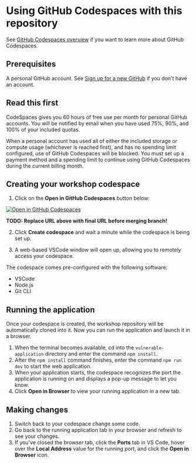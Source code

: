 # Using GitHub Codespaces with this repository

See [GitHub Codespaces overview](https://docs.github.com/en/codespaces/overview) if you want to learn more about GitHub Codespaces.

## Prerequisites

A personal GitHub account. See [Sign up for a new GitHub](https://docs.github.com/en/get-started/signing-up-for-github/signing-up-for-a-new-github-account) if you don't have an account.

## Read this first

CodeSpaces gives you 60 hours of free use per month for personal GitHub accounts. You will be notified by email when you have used 75%, 90%, and 100% of your included quotas. 

When a personal account has used all of either the included storage or compute usage (whichever is reached first), and has no spending limit configured, use of GitHub Codespaces will be blocked. You must set up a payment method and a spending limit to continue using GitHub Codespaces during the current billing month. 

## Creating your workshop codespace

1. Click on the **Open in GitHub Codespaces** button below:

[![Open in GitHub Codespaces](https://github.com/codespaces/badge.svg)](https://github.com/codespaces/new?hide_repo_select=true&ref=spring-2023&repo=130809732)

**TODO: Replace URL above with final URL before merging branch!**

2. Click **Create codespace** and wait a minute while the codespace is being set up.

3. A web-based VSCode window will open up, allowing you to remotely access your codespace. 

The codespace comes pre-configured with the following software:
- VSCode
- Node.js
- Git CLI

## Running the application

Once your codespace is created, the workshop repository will be automatically cloned into it. Now you can run the application and launch it in a browser.

1. When the terminal becomes available, cd into the `vulnerable-application` directory and enter the command `npm install`.
2. After the `npm install` command finishes, enter the command `npm run dev` to start the web application.
3. When your application starts, the codespace recognizes the port the application is running on and displays a pop-up message to let you know.
4. Click **Open in Browser** to view your running application in a new tab.

## Making changes

1. Switch back to your codespace change some code.
2. Go back to the running application tab in your browser and refresh to see your changes.
3.  If you've closed the browser tab, click the **Ports** tab in VS Code, hover over the **Local Address** value for the running port, and click the **Open in Browser** icon.
